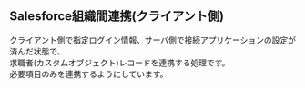 ## Salesforce組織間連携(クライアント側)

クライアント側で指定ログイン情報、サーバ側で接続アプリケーションの設定が済んだ状態で、<br>
求職者(カスタムオブジェクト)レコードを連携する処理です。<br>
必要項目のみを連携するようにしています。<br>

